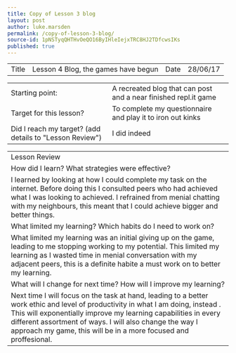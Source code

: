 ```yaml
---
title: Copy of Lesson 3 blog
layout: post
author: luke.marsden
permalink: /copy-of-lesson-3-blog/
source-id: 1pNSTyqQHTHvOeQO16ByIHleIejxTRC8HJ2TDfcwsIKs
published: true
---
```

<table>
  <tr>
    <td>Title</td>
    <td>Lesson 4 Blog, the games have begun</td>
    <td>Date</td>
    <td>28/06/17</td>
  </tr>
</table>


<table>
  <tr>
    <td>Starting point:</td>
    <td>A recreated blog that can post and a near finished repl.it game</td>
  </tr>
  <tr>
    <td>Target for this lesson?</td>
    <td>To complete my questionnaire and play it to iron out kinks</td>
  </tr>
  <tr>
    <td>Did I reach my target? 
(add details to "Lesson Review")</td>
    <td> I did indeed</td>
  </tr>
</table>


<table>
  <tr>
    <td>Lesson Review</td>
  </tr>
  <tr>
    <td>How did I learn? What strategies were effective? </td>
  </tr>
  <tr>
    <td>I learned by looking at how I could complete my task on the internet. Before doing this I consulted peers who had achieved what I was looking to achieved. I refrained from menial chatting with my neighbours, this meant that I could achieve bigger and better things.</td>
  </tr>
  <tr>
    <td>What limited my learning? Which habits do I need to work on? </td>
  </tr>
  <tr>
    <td>What limited my learning was an initial giving up on the game, leading to me stopping working to my potential. This limited my learning as I wasted time in menial conversation with my adjacent peers, this is a definite habite a must work on to better my learning.</td>
  </tr>
  <tr>
    <td>What will I change for next time? How will I improve my learning?</td>
  </tr>
  <tr>
    <td>Next time I will focus on the task at hand, leading to a better work ethic and level of productivity in what I am doing, instead . This will exponentially improve my learning capabilities in every different assortment of ways. I will also change the way I approach my game, this will be in a more focused and proffesional.</td>
  </tr>
</table>



